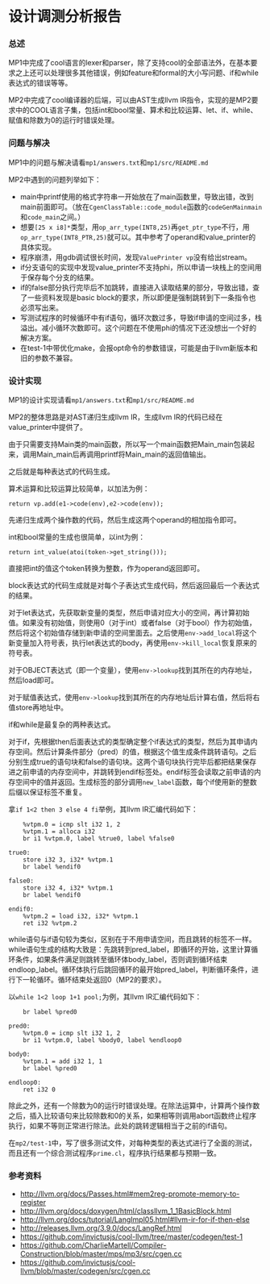 # 设计调测分析报告

### 总述

MP1中完成了cool语言的lexer和parser，除了支持cool的全部语法外，在基本要求之上还可以处理很多其他错误，例如feature和formal的大小写问题、if和while表达式的错误等等。

MP2中完成了cool编译器的后端，可以由AST生成llvm IR指令，实现的是MP2要求中的COOL语言子集，包括int和bool常量、算术和比较运算、let、if、while、赋值和除数为0的运行时错误处理。

### 问题与解决

MP1中的问题与解决请看`mp1/answers.txt`和`mp1/src/README.md`

MP2中遇到的问题列举如下：

- main中printf使用的格式字符串一开始放在了main函数里，导致出错，改到main前面即可。（放在`CgenClassTable::code_module`函数的`codeGenMainmain`和`code_main`之间。）
- 想要`[25 x i8]*`类型，用`op_arr_type(INT8,25)`再`get_ptr_type`不行，用`op_arr_type(INT8_PTR,25)`就可以。其中参考了operand和value_printer的具体实现。
- 程序崩溃，用gdb调试很长时间，发现`ValuePrinter vp`没有给出stream。
- if分支语句的实现中发现value_printer不支持phi，所以申请一块栈上的空间用于保存每个分支的结果。
- if的false部分执行完毕后不加跳转，直接进入读取结果的部分，导致出错，查了一些资料发现是basic block的要求，所以即便是强制跳转到下一条指令也必须写出来。
- 写测试程序的时候循环中有if语句，循环次数过多，导致if申请的空间过多，栈溢出。减小循环次数即可。这个问题在不使用phi的情况下还没想出一个好的解决方案。
- 在test-1中带优化make，会报opt命令的参数错误，可能是由于llvm新版本和旧的参数不兼容。

### 设计实现

MP1的设计实现请看`mp1/answers.txt`和`mp1/src/README.md`

MP2的整体思路是对AST递归生成llvm IR，生成llvm IR的代码已经在value_printer中提供了。

由于只需要支持Main类的main函数，所以写一个main函数把Main_main包装起来，调用Main_main后再调用printf将Main_main的返回值输出。

之后就是每种表达式的代码生成。

算术运算和比较运算比较简单，以加法为例：

`return vp.add(e1->code(env),e2->code(env));`

先递归生成两个操作数的代码，然后生成这两个operand的相加指令即可。

int和bool常量的生成也很简单，以int为例：

`return int_value(atoi(token->get_string()));`

直接把int的值这个token转换为整数，作为operand返回即可。

block表达式的代码生成就是对每个子表达式生成代码，然后返回最后一个表达式的结果。

对于let表达式，先获取新变量的类型，然后申请对应大小的空间，再计算初始值。如果没有初始值，则使用0（对于int）或者false（对于bool）作为初始值，然后将这个初始值存储到新申请的空间里面去。之后使用`env->add_local`将这个新变量加入符号表，执行let表达式的body，再使用`env->kill_local`恢复原来的符号表。

对于OBJECT表达式（即一个变量），使用`env->lookup`找到其所在的内存地址，然后load即可。

对于赋值表达式，使用`env->lookup`找到其所在的内存地址后计算右值，然后将右值store再地址中。

if和while是最复杂的两种表达式。

对于if，先根据then后面表达式的类型确定整个if表达式的类型，然后为其申请内存空间。然后计算条件部分（pred）的值，根据这个值生成条件跳转语句。之后分别生成true的语句块和false的语句块。这两个语句块执行完毕后都把结果保存进之前申请的内存空间中，并跳转到endif标签处。endif标签会读取之前申请的内存空间中的值并返回。生成标签的部分调用`new_label`函数，每个if使用新的整数后缀以保证标签不重复。

拿`if 1<2 then 3 else 4 fi`举例，其llvm IR汇编代码如下：

```assembly
	%vtpm.0 = icmp slt i32 1, 2
	%vtpm.1 = alloca i32
	br i1 %vtpm.0, label %true0, label %false0

true0:
	store i32 3, i32* %vtpm.1
	br label %endif0

false0:
	store i32 4, i32* %vtpm.1
	br label %endif0

endif0:
	%vtpm.2 = load i32, i32* %vtpm.1
	ret i32 %vtpm.2
```

while语句与if语句较为类似，区别在于不用申请空间，而且跳转的标签不一样。while语句生成的结构大致是：先跳转到pred_label，即循环的开始，这里计算循环条件，如果条件满足则跳转至循环体body_label，否则调到循环结束endloop_label。循环体执行后跳回循环的最开始pred_label，判断循环条件，进行下一轮循环。循环结束处返回0（MP2的要求）。

以`while 1<2 loop 1+1 pool;`为例，其llvm IR汇编代码如下：

```assembly
	br label %pred0

pred0:
	%vtpm.0 = icmp slt i32 1, 2
	br i1 %vtpm.0, label %body0, label %endloop0

body0:
	%vtpm.1 = add i32 1, 1
	br label %pred0

endloop0:
	ret i32 0
```

除此之外，还有一个除数为0的运行时错误处理。在除法运算中，计算两个操作数之后，插入比较语句来比较除数和0的关系，如果相等则调用abort函数终止程序执行，如果不等则正常进行除法。此处的跳转逻辑相当于之前的if语句。

在`mp2/test-1`中，写了很多测试文件，对每种类型的表达式进行了全面的测试，而且还有一个综合测试程序`prime.cl`，程序执行结果都与预期一致。

### 参考资料

- http://llvm.org/docs/Passes.html#mem2reg-promote-memory-to-register
- http://llvm.org/docs/doxygen/html/classllvm_1_1BasicBlock.html
- http://llvm.org/docs/tutorial/LangImpl05.html#llvm-ir-for-if-then-else
- http://releases.llvm.org/3.9.0/docs/LangRef.html
- https://github.com/invictusjs/cool-llvm/tree/master/codegen/test-1
- https://github.com/CharlieMartell/Compiler-Construction/blob/master/mps/mp3/src/cgen.cc
- https://github.com/invictusjs/cool-llvm/blob/master/codegen/src/cgen.cc

